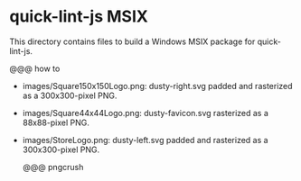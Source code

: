 # quick-lint-js MSIX

This directory contains files to build a Windows MSIX package for quick-lint-js.

@@@ how to

* images/Square150x150Logo.png: dusty-right.svg padded and
  rasterized as a 300x300-pixel PNG.
* images/Square44x44Logo.png: dusty-favicon.svg rasterized
  as a 88x88-pixel PNG.
* images/StoreLogo.png: dusty-left.svg padded and rasterized
  as a 300x300-pixel PNG.

  @@@ pngcrush

